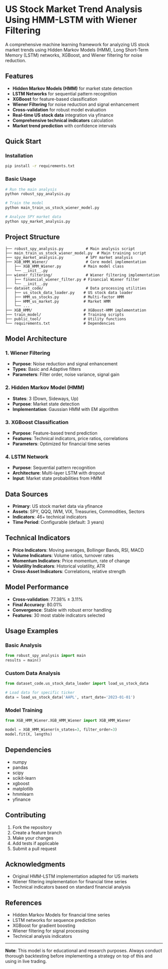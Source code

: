 # US Stock Market Trend Analysis Using HMM-LSTM with Wiener Filtering

A comprehensive machine learning framework for analyzing US stock market trends using Hidden Markov Models (HMM), Long Short-Term Memory (LSTM) networks, XGBoost, and Wiener filtering for noise reduction.

## Features

- **Hidden Markov Models (HMM)** for market state detection
- **LSTM Networks** for sequential pattern recognition
- **XGBoost** for feature-based classification
- **Wiener Filtering** for noise reduction and signal enhancement
- **Cross-validation** for robust model evaluation
- **Real-time US stock data** integration via yfinance
- **Comprehensive technical indicators** calculation
- **Market trend prediction** with confidence intervals

## Quick Start

### Installation

```bash
pip install -r requirements.txt
```

### Basic Usage

```python
# Run the main analysis
python robust_spy_analysis.py

# Train the model
python main_train_us_stock_wiener_model.py

# Analyze SPY market data
python spy_market_analysis.py
```

## Project Structure

```
├── robust_spy_analysis.py          # Main analysis script
├── main_train_us_stock_wiener_model.py  # Main training script
├── spy_market_analysis.py          # SPY market analysis
├── XGB_HMM_Wiener/                 # Core model implementation
│   ├── XGB_HMM_Wiener.py          # Main model class
│   └── __init__.py
├── wiener_filtering/               # Wiener filtering implementation
│   ├── financial_wiener_filter.py # Financial Wiener filter
│   └── __init__.py
├── dataset_code/                   # Data processing utilities
│   ├── us_stock_data_loader.py    # US stock data loader
│   ├── HMM_us_stocks.py           # Multi-factor HMM
│   ├── HMM_us_market.py           # Market HMM
│   └── ...
├── XGB_HMM/                       # XGBoost-HMM implementation
├── train_model/                   # Training scripts
├── public_tool/                   # Utility functions
└── requirements.txt               # Dependencies
```

## Model Architecture

### 1. Wiener Filtering
- **Purpose**: Noise reduction and signal enhancement
- **Types**: Basic and Adaptive filters
- **Parameters**: Filter order, noise variance, signal gain

### 2. Hidden Markov Model (HMM)
- **States**: 3 (Down, Sideways, Up)
- **Purpose**: Market state detection
- **Implementation**: Gaussian HMM with EM algorithm

### 3. XGBoost Classification
- **Purpose**: Feature-based trend prediction
- **Features**: Technical indicators, price ratios, correlations
- **Parameters**: Optimized for financial time series

### 4. LSTM Network
- **Purpose**: Sequential pattern recognition
- **Architecture**: Multi-layer LSTM with dropout
- **Input**: Market state probabilities from HMM

## Data Sources

- **Primary**: US stock market data via yfinance
- **Assets**: SPY, QQQ, IWM, VIX, Treasuries, Commodities, Sectors
- **Indicators**: 46+ technical indicators
- **Time Period**: Configurable (default: 3 years)

## Technical Indicators

- **Price Indicators**: Moving averages, Bollinger Bands, RSI, MACD
- **Volume Indicators**: Volume ratios, turnover rates
- **Momentum Indicators**: Price momentum, rate of change
- **Volatility Indicators**: Historical volatility, ATR
- **Cross-Asset Indicators**: Correlations, relative strength

## Model Performance

- **Cross-validation**: 77.38% ± 3.11%
- **Final Accuracy**: 80.01%
- **Convergence**: Stable with robust error handling
- **Features**: 30 most stable indicators selected

## Usage Examples

### Basic Analysis
```python
from robust_spy_analysis import main
results = main()
```

### Custom Data Analysis
```python
from dataset_code.us_stock_data_loader import load_us_stock_data

# Load data for specific ticker
data = load_us_stock_data('AAPL', start_date='2023-01-01')
```

### Model Training
```python
from XGB_HMM_Wiener.XGB_HMM_Wiener import XGB_HMM_Wiener

model = XGB_HMM_Wiener(n_states=3, filter_order=3)
model.fit(X, lengths)
```

## Dependencies

- numpy
- pandas
- scipy
- scikit-learn
- xgboost
- matplotlib
- hmmlearn
- yfinance

## Contributing

1. Fork the repository
2. Create a feature branch
3. Make your changes
4. Add tests if applicable
5. Submit a pull request

## Acknowledgments

- Original HMM-LSTM implementation adapted for US markets
- Wiener filtering implementation for financial time series
- Technical indicators based on standard financial analysis

## References

- Hidden Markov Models for financial time series
- LSTM networks for sequence prediction
- XGBoost for gradient boosting
- Wiener filtering for signal processing
- Technical analysis indicators

---

**Note**: This model is for educational and research purposes. Always conduct thorough backtesting before implementing a strategy on top of this and using in live trading.

